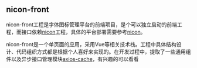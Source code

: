 ## nicon-front

nicon-front工程是字体图标管理平台的前端项目，是个可以独立启动的前端工程，而接口依赖[nicon](https://github.com/bolin-L/nicon)工程，具体的平台部署需要参考[nicon](https://github.com/bolin-L/nicon)。

nicon-front是一个单页面的应用，采用Vue等相关技术栈。工程中具体结构设计、代码组织方式都是根据个人喜好来实现的。在开发过程中，提取了一些通用组件以及异步接口管理模块[axios-cache](https://github.com/bolin-L/axios-cache)，有兴趣的可以看看
